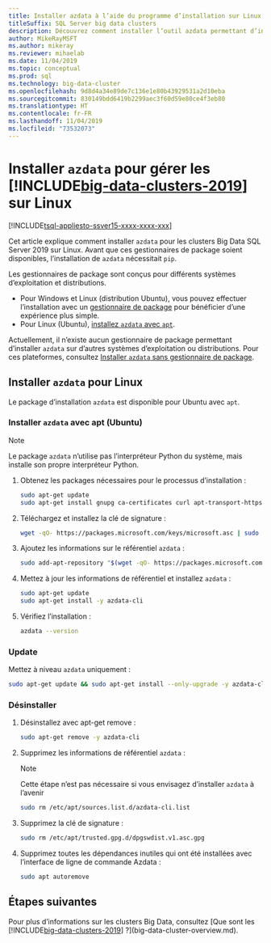 ```yaml
---
title: Installer azdata à l’aide du programme d’installation sur Linux
titleSuffix: SQL Server big data clusters
description: Découvrez comment installer l’outil azdata permettant d’installer et de gérer des clusters Big Data SQL Server, à l’aide du programme d’installation (Linux).
author: MikeRayMSFT
ms.author: mikeray
ms.reviewer: mihaelab
ms.date: 11/04/2019
ms.topic: conceptual
ms.prod: sql
ms.technology: big-data-cluster
ms.openlocfilehash: 9d8d4a34e89de7c136e1e80b43929531a2d10eba
ms.sourcegitcommit: 830149bdd6419b2299aec3f60d59e80ce4f3eb80
ms.translationtype: HT
ms.contentlocale: fr-FR
ms.lasthandoff: 11/04/2019
ms.locfileid: "73532073"
---
```

# <a name="install-azdata-to-manage-includebig-data-clusters-2019includesssbigdataclusters-ss-novermd-on-linux"></a>Installer `azdata` pour gérer les [!INCLUDE[big-data-clusters-2019](../includes/ssbigdataclusters-ss-nover.md)] sur Linux

[!INCLUDE[tsql-appliesto-ssver15-xxxx-xxxx-xxx](../includes/tsql-appliesto-ssver15-xxxx-xxxx-xxx.md)]

Cet article explique comment installer `azdata` pour les clusters Big Data SQL Server 2019 sur Linux. Avant que ces gestionnaires de package soient disponibles, l’installation de `azdata` nécessitait `pip`.

Les gestionnaires de package sont conçus pour différents systèmes d’exploitation et distributions.

- Pour Windows et Linux (distribution Ubuntu), vous pouvez effectuer l’installation avec un [gestionnaire de package](./deploy-install-azdata-installer.md) pour bénéficier d’une expérience plus simple.
- Pour Linux (Ubuntu), [installez `azdata` avec `apt`](#azdata-apt).

Actuellement, il n’existe aucun gestionnaire de package permettant d’installer `azdata` sur d’autres systèmes d’exploitation ou distributions. Pour ces plateformes, consultez [Installer `azdata` sans gestionnaire de package](./deploy-install-azdata.md).

## <a id="linux"></a>Installer `azdata` pour Linux

Le package d’installation `azdata` est disponible pour Ubuntu avec `apt`.

### <a id="azdata-apt"></a>Installer `azdata` avec apt (Ubuntu)

>[!NOTE]
>Le package `azdata` n’utilise pas l’interpréteur Python du système, mais installe son propre interpréteur Python.

1. Obtenez les packages nécessaires pour le processus d’installation :

    ```bash
    sudo apt-get update
    sudo apt-get install gnupg ca-certificates curl apt-transport-https lsb-release -y
    ```

2. Téléchargez et installez la clé de signature :

    ```bash
    wget -qO- https://packages.microsoft.com/keys/microsoft.asc | sudo apt-key add -
    ```

3. Ajoutez les informations sur le référentiel `azdata` :

    ```bash
    sudo add-apt-repository "$(wget -qO- https://packages.microsoft.com/config/ubuntu/16.04/mssql-server-2019.list)"
    ```

4. Mettez à jour les informations de référentiel et installez `azdata` :

    ```bash
    sudo apt-get update
    sudo apt-get install -y azdata-cli
    ```

5. Vérifiez l’installation :

    ```bash
    azdata --version
    ```

### <a name="update"></a>Update

Mettez à niveau `azdata` uniquement :

```bash
sudo apt-get update && sudo apt-get install --only-upgrade -y azdata-cli
```

### <a name="uninstall"></a>Désinstaller

1. Désinstallez avec apt-get remove :

    ```bash
    sudo apt-get remove -y azdata-cli
    ```

2. Supprimez les informations de référentiel `azdata` :

    >[!NOTE]
    >Cette étape n’est pas nécessaire si vous envisagez d’installer `azdata` à l’avenir

    ```bash
    sudo rm /etc/apt/sources.list.d/azdata-cli.list
    ```

3. Supprimez la clé de signature :

    ```bash
    sudo rm /etc/apt/trusted.gpg.d/dpgswdist.v1.asc.gpg
    ```

4. Supprimez toutes les dépendances inutiles qui ont été installées avec l’interface de ligne de commande Azdata :

    ```bash
    sudo apt autoremove
    ```

## <a name="next-steps"></a>Étapes suivantes

Pour plus d’informations sur les clusters Big Data, consultez [Que sont les [!INCLUDE[big-data-clusters-2019](../includes/ssbigdataclusters-ver15.md)] ?](big-data-cluster-overview.md).
